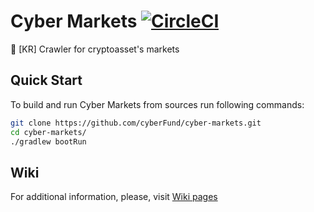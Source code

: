 # Cyber Markets [![CircleCI](https://img.shields.io/circleci/project/github/cyberFund/cyber-markets.svg)](https://circleci.com/gh/cyberFund/cyber-markets)

🚀 [KR] Crawler for cryptoasset's markets

## Quick Start
To build and run Cyber Markets from sources run following commands:
```bash
git clone https://github.com/cyberFund/cyber-markets.git
cd cyber-markets/
./gradlew bootRun
```
## Wiki

For additional information, please, visit [Wiki pages](https://github.com/cyberFund/cyber-markets/wiki)
